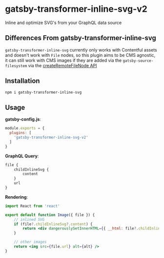 # gatsby-transformer-inline-svg-v2
Inline and optimize SVG's from your GraphQL data source

## Differences From gatsby-transformer-inline-svg
`gatsby-transformer-inline-svg` currently only works with Contentful assets and doesn't work with `File` nodes, so this plugin aims to be CMS agnostic, it can still work with CMS images if they are added via the `gatsby-source-filesystem` via the [createRemoteFileNode API](https://www.gatsbyjs.com/plugins/gatsby-source-filesystem/#createremotefilenode)


## Installation

```sh
npm i gatsby-transformer-inline-svg
```

## Usage

**gatsby-config.js**:

```js
module.exports = {
  plugins: [
    'gatsby-transformer-inline-svg-v2'
  ]
}
```


**GraphQL Query**:
```graphql
file {
    childInlineSvg {
        content
    }
    url
}
```

**Rendering**:
```jsx
import React from 'react'

export default function Image({ file }) {
    // inlined SVG
    if (file?.childInlineSvg?.content) {
        return <div dangerouslySetInnerHTML={{ __html: file?.childInlineSvg?.content }} />
    }

    // other images
    return <img src={file.url} alt={alt} />
}
```